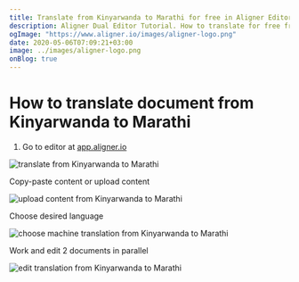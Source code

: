 ```yaml
---
title: Translate from Kinyarwanda to Marathi for free in Aligner Editor
description: Aligner Dual Editor Tutorial. How to translate for free from Kinyarwanda to Marathi. Aligner is multilingual document management platform. 
ogImage: "https://www.aligner.io/images/aligner-logo.png"
date: 2020-05-06T07:09:21+03:00
image: ../images/aligner-logo.png
onBlog: true
---
```


# How to translate document from Kinyarwanda to Marathi

1. Go to editor at [app.aligner.io](https://app.aligner.io "Aligner App web page")

![translate from Kinyarwanda to Marathi](../aligner-blank-editor.png "translate from Kinyarwanda to Marathi")

Copy-paste content or upload content

![upload content from Kinyarwanda to Marathi](../aligner-uploaded-document.png "upload content from Kinyarwanda to Marathi")

Choose desired language

![choose machine translation from Kinyarwanda to Marathi](../aligner-language-dropdown.png "choose machine translation from Kinyarwanda to Marathi")

Work and edit 2 documents in parallel

![edit translation from Kinyarwanda to Marathi](../aligner-double-sitded-editor.png "edit translation from Kinyarwanda to Marathi")

